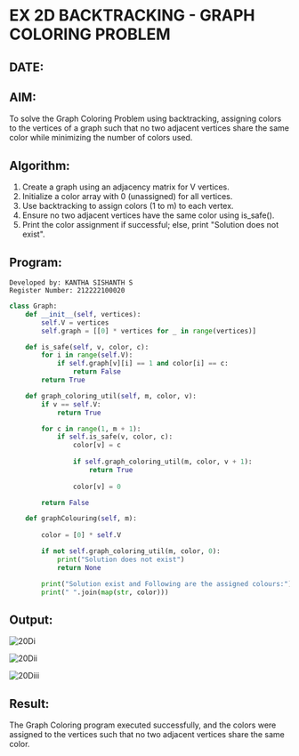 # EX 2D BACKTRACKING - GRAPH COLORING PROBLEM
## DATE:
## AIM:

To solve the Graph Coloring Problem using backtracking, assigning colors to the vertices of a graph such that no two adjacent vertices share the same color while minimizing the number of colors used.

## Algorithm:

1. Create a graph using an adjacency matrix for V vertices.
2. Initialize a color array with 0 (unassigned) for all vertices.
3. Use backtracking to assign colors (1 to m) to each vertex.
4. Ensure no two adjacent vertices have the same color using is_safe().
5. Print the color assignment if successful; else, print "Solution does not exist".

## Program:

```
Developed by: KANTHA SISHANTH S
Register Number: 212222100020
```

```py
class Graph:
    def __init__(self, vertices):
        self.V = vertices
        self.graph = [[0] * vertices for _ in range(vertices)]

    def is_safe(self, v, color, c):
        for i in range(self.V):
            if self.graph[v][i] == 1 and color[i] == c:
                return False
        return True

    def graph_coloring_util(self, m, color, v):
        if v == self.V:
            return True

        for c in range(1, m + 1):
            if self.is_safe(v, color, c):
                color[v] = c 
                
                if self.graph_coloring_util(m, color, v + 1):
                    return True
                
                color[v] = 0

        return False

    def graphColouring(self, m):
       
        color = [0] * self.V 

        if not self.graph_coloring_util(m, color, 0):
            print("Solution does not exist")
            return None

        print("Solution exist and Following are the assigned colours:")
        print(" ".join(map(str, color)))
```

## Output:

![20Di](https://github.com/user-attachments/assets/b206d3ac-e0c5-4cdb-b1e9-31695fa997ba)

![20Dii](https://github.com/user-attachments/assets/41a009c8-68a5-47e0-b5e0-f7fb04b55877)

![20Diii](https://github.com/user-attachments/assets/8ecfb3cb-f321-470b-9c25-4f36babb5ca9)


## Result:

The Graph Coloring program executed successfully, and the colors were assigned to the vertices such that no two adjacent vertices share the same color.
